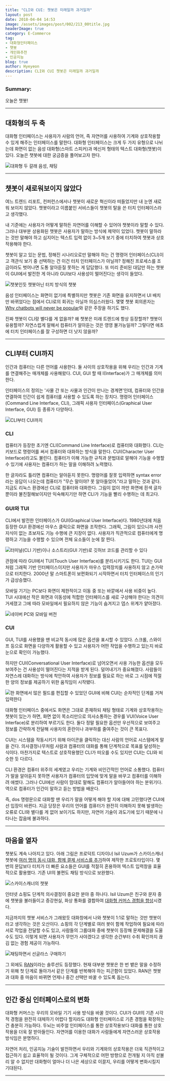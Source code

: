 ```yaml
---
title: "CLI와 CUI: 챗봇은 미래일까 과거일까"
layout: post
date: 2018-04-04 14:53
image: /assets/images/post/002/213_00title.jpg
headerImage: true
category: E-Commerce
tag:
- 대화형인터페이스
- 챗봇
- 개인화추천
- 인공지능
blog: true
author: Hyeyeon
description: CLI와 CUI 챗봇은 미래일까 과거일까
---
```


### Summary:

오늘은 챗봇!

---

## 대화형의 두 축

대화형 인터페이스는 사용자가 사람의 언어, 즉 자연어를 사용하여 기계와 상호작용할 수 있게 해주는 인터페이스를 말한다. 대화형 인터페이스는 크게 두 가지 유형으로 나뉘는데 화면이 없는 음성 대화형(스마트 스피커)과 메신저 형태의 텍스트 대화형(챗봇)이 있다. 오늘은 챗봇에 대한 궁금증을 풀어보고자 한다.

![대화형 두 갈래 음성, 채팅](/assets/images/post/002/213_01.png)

---

## 챗봇이 새로워보이지 않았다

여느 트렌드 리포트, 컨퍼런스에서나 챗봇이 새로운 혁신이라 떠들었지만 내 눈엔 새로워 보이지 않았다. 챗봇이라고 이름붙인 서비스들이 챗봇의 탈을 쓴 터치 인터페이스라고 생각했다.

내 기준에는 사용자가 어떻게 말하든 자연어를 이해할 수 있어야 챗봇이라 말할 수 있다. 그러나 대부분 상용화된 챗봇은 사용자가 말하는 방식에 제약이 있었다. 챗봇이 말하라는 것만 말해야 하고 심지어는 텍스트 입력 없이 3~5개 보기 중에 터치하여 챗봇과 상호작용해야 한다.

챗봇이 알고 있는 문법, 정해진 시나리오로만 말해야 하는 건 명령어 인터페이스(CLI)이고 객관식 보기 중 선택하는 건 이건 터치 인터페이스가 아닐까? 정해진 프로세스를 조금이라도 벗어나면 도통 알아듣질 못하는 게 답답했다. 또 미리 준비된 대답만 하는 챗봇이 GUI에서 발전한 게 아니라 GUI보다 사용성이 떨어진다는 생각이 들었다.

![챗봇인듯 챗봇아닌 터치 방식의 챗봇](/assets/images/post/002/213_02.png)

음성 인터페이스는 화면이 없기에 특별하지만 챗봇은 기존 화면을 유지하면서 UI 배치만 바뀌었다는 점에서 CLI로의 회귀는 아닐까 의심스러웠다. 몇몇 챗봇 회의론자는 [Why chatbots will never be popular](https://uxplanet.org/why-chatbots-will-never-be-popular-baff02b906dc)와 같은 주장을 하기도 했다.

진짜 챗봇이 CLI랑 별다를 게 없을까? 왜 챗봇은 미래 트렌드에 항상 등장할까? 챗봇이 유용할까? 자연스럽게 말해서 컴퓨터가 알아듣는 것은 영영 불가능일까? 그렇다면 애초에 터치 인터페이스를 잘 구성하면 더 낫지 않을까?

---

## CLI부터 CUI까지

인간과 컴퓨터는 다른 언어를 사용한다. 둘 사이의 상호작용을 위해 우리는 인간과 기계를 연결해주는 매개체를 사용해왔다. CUI, GUI 할 때 I(Interface)가 그 매개체를 의미한다.

인터페이스의 정의는 '사물 간 또는 사물과 인간이 만나는 경계면'인데, 컴퓨터와 인간을 연결하여 인간이 쉽게 컴퓨터를 사용할 수 있도록 하는 장치다. 명령어 인터페이스(Command Line Interface, CLI), 그래픽 사용자 인터페이스(Graphical User Interface, GUI) 등 종류가 다양하다.

![CLI부터 CUI까지](/assets/images/post/002/213_04.png)

### CLI

컴퓨터가 등장한 초기엔 CLI(Command Line Interface)로 컴퓨터와 대화했다. CLI는 키보드로 명령어를 써서 컴퓨터와 대화하는 방식을 말한다. CUI(Character User Interface)라고도 불린다. 컴퓨터가 이해 가능한 규칙과 문법대로 말해야 기능을 수행할 수 있기에 사용자는 컴퓨터가 하는 말을 이해하려 노력했다.

한 글자라도 틀리면 컴퓨터는 알아듣지 못한다. 명령어를 잘못 입력하면 syntax error라는 응답이 나오는데 컴퓨터가 "무슨 말이야? 못 알아들었어."라고 말하는 것과 같다. 지금도 리눅스 환경에선 CLI로 컴퓨터와 대화한다. 그림이 없이 까만 화면에 흰색 글자 뿐이라 불친절해보이지만 익숙해지기만 하면 CLI가 기능을 빨리 수행하는 데 최고다.

### GUI와 TUI

CLI에서 발전한 인터페이스가 GUI(Graphical User Interface)다. 1980년대에 처음 등장한 GUI 환경에선 마우스 클릭으로 화면을 조작한다. 그래픽, 그림이 있으니까 사전지식이 없는 초보자도 기능 수행에 큰 지장이 없다. 사용자가 직관적으로 컴퓨터에게 명령하고 기능을 수행할 수 있으며 전체 요소들이 눈에 잘 띈다.

![터미널(CLI 기반)이나 소스트리(GUI 기반)로 깃허브 코드를 관리할 수 있다](/assets/images/post/002/213_05.png)

관점에 따라 GUI에서 TUI(Touch User Interface)를 분리시키기도 한다. TUI는 GUI처럼 그래픽 기반 인터페이스이지만 사용자가 마우스 입력장치를 사용하지 않고 손가락으로 터치한다. 2000년 말 스마트폰이 보편화되기 시작하면서 터치 인터페이스의 인기가 급상승했다.

모바일 기기는 PC보다 화면이 제한적이고 이동 중 또는 바깥에서 사용 비중이 높다. TUI 시대에선 작은 화면과 이동성에 적합한 인터페이스를 새로 구상해야 한다는 의견이 거세졌고 그에 따라 모바일에서 필요하지 않은 기능이 숨겨지고 뎁스 위계가 얕아졌다.

![네이버 PC와 모바일 버전](/assets/images/post/002/213_06.png)

### CUI

GUI, TUI를 사용했을 땐 비교적 동시에 많은 옵션을 표시할 수 있었다. 스크롤, 스와이프 등으로 화면을 다양하게 활용할 수 있고 사용자가 어떤 작업을 수행하고 있는지 바로 눈으로 확인이 가능했다.

하지만 CUI(Conversational User Interface)로 넘어오면서 사용 가능한 옵션을 모두 보여주는 건 사용성이 떨어진다는 지적을 받게 된다. 덜어내기가 중요해졌다. 사람들이 자연스레 대화하는 방식에 착안하여 사용자가 정보를 필요로 하는 바로 그 시점에 적절한 양의 정보를 제공하기 위한 움직임이 시작됐다.

![한 화면에서 많은 필드를 편집할 수 있었던 GUI에 비해 CUI는 순차적인 단계를 거쳐 입력한다](/assets/images/post/002/213_07.png)

대화형 인터페이스 중에서도 화면은 그대로 존재하되 채팅 형태로 기계와 상호작용하는 챗봇이 있는가 하면, 화면 없이 목소리만으로 의사소통하는 경우를 VUI(Voice User Interface)로 분리하여 부르기도 한다. 둘다 정말 필요한 옵션만 우선적으로 보여주고 정보를 간략하게 전달해 사용자의 혼란이나 과부하를 줄여주는 것이 큰 목표다.

CUI는 시스템을 작동시키기 위해 아이콘을 클릭하는 대신 사람의 언어로 시스템에게 말을 건다. 의사결정나무처럼 사람과 컴퓨터의 대화를 통해 단계적으로 목표를 달성하는 식이다. 마찬가지로 텍스트로 상호작용했던 CLI가 떠오를 수도 있지만 CUI는 CLI와 비슷한 듯 다르다.

CLI 환경은 컴퓨터 위주의 세계였고 우리는 기계와 비인간적인 언어로 소통했다. 컴퓨터가 말을 알아듣지 못하면 사용자가 컴퓨터의 입맛에 맞게 말을 바꾸고 컴퓨터를 이해하려 애썼다. 그러나 CUI에선 사람이 맘대로 말해도 컴퓨터가 알아들어야 하는 분위기다. 역으로 컴퓨터가 인간이 말하고 듣는 방법을 배운다.

즉, dos 명령문으로 대화할 땐 우리가 말을 어떻게 해야 할 지에 대해 고민했다면 CUI에선 입장이 바뀐다. 지금 당장은 우리의 언어를 컴퓨터가 완전히 이해하지 못해 발생하는 오류로 CLI와 별다를 게 없어 보이기도 하지만, 자연어 기술이 과도기에 있기 때문에 나타나는 잡음에 불과하다.

---

## 마음을 열자

챗봇도 계속 나아지고 있다. 아래 그림은 프로덕트 디자이너 Isil Uzum가 스카이스캐너 챗봇에 [여러 명의 동시 대화, 함께 결제 서비스를 추가](https://medium.com/@isiluzum/messenger-bots-partial-payment-concept-1e35d171c746)하여 제작한 프로토타입이다. 몇 번의 문답보다 터치가 더 빠른 요소들은 GUI를 적절히 혼용하여 텍스트 입력창을 효율적으로 활용했다. 기존 UI의 불편도 채팅 방식으로 보완했다.

![스카이스캐너의 챗봇](/assets/images/post/002/213_08.gif)

인터넷 쇼핑도 단계적 의사결정이 중요한 분야 중 하나다. Isil Uzum은 친구와 문자 중에 챗봇을 불러들이고 증강현실, 화상 통화를 결합하여 [대화형 커머스 경험을 향상](https://medium.com/@isiluzum/messenger-bots-augmented-video-call-concept-63ac1c8b84a1)시켰다.

지금까지의 챗봇 서비스가 그래왔듯 대화창에서 나와 챗봇이 1:1로 말하는 것만 챗봇이라고 생각하는 것은 오산이다. 쇼핑의 각 단계별로 여러 봇이 함께 작업하여 필요에 따라 서로 작업을 전달할 수도 있고, 사람들의 그룹대화 중에 챗봇이 등장해 문제해결을 도울 수도 있다. 이렇게 되면 사용자가 무언가 사야겠다고 생각한 순간부터 수취 확인까지 끊김 없는 경험 제공이 가능하다.

![채팅하면서 선글라스 구매하기](/assets/images/post/002/213_09.gif)

그 외에도 [RAN](https://medium.com/assist/theres-a-dozen-ways-to-order-a-coffee-why-do-dumb-bots-only-allow-one-27230542636d)이라는 솔루션도 등장했다. 현재 대부분 챗봇은 한 번 뱉은 말을 수정하기 위해 첫 단계로 돌아가서 같은 단계를 반복해야 하는 피곤함이 있었다. RAN은 챗봇과 대화 중 마음이 바뀌면 언제나 중간 선택만 바꿀 수 있도록 돕는다.

---

##  인간 중심 인터페이스로의 변화

대화형 커머스는 우리의 모바일 기기 사용 방식을 바꿀 것이다. CUI가 GUI의 기존 시각적 경험을 완전히 대체하기 어렵다 할지라도 대화형 인터페이스로 기존 경험을 확장하는 건 충분히 가능하다. 두뇌는 비주얼 인터페이스를 통한 상호작용보다 대화를 통한 상호작용을 더욱 잘 받아들인다. 자연어를 이용한 대화가 사람들에게 자연스러운 상호작용 방식임은 분명하다.

자연어 처리, 인공지능 기술이 발전하면서 우리와 기계와의 상호작용은 더욱 직관적이고 접근하기 쉽고 효율적이 될 것이다. 그게 구체적으로 어떤 방향으로 전개될 지 아직 섣불리 알 수 없지만 대화형이 얼마나 더 나은 세상으로 이끌지, 우리를 어떻게 변화시킬지 기대된다.

---
